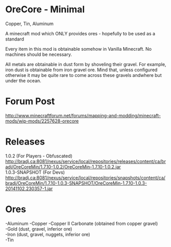 OreCore - Minimal
======= 

Copper, Tin, Aluminum

A minecraft mod which ONLY provides ores - hopefully to be used as a standard

Every item in this mod is obtainable somehow in Vanilla Minecraft.  No machines should be necessary.

All metals are obtainable in dust form by shoveling their gravel.  For example, iron dust is obtainable from iron gravel 
ore.  Mind that, unless configured otherwise it may be quite rare to come across these gravels andwhere but under the ocean.

Forum Post
=======
http://www.minecraftforum.net/forums/mapping-and-modding/minecraft-mods/wip-mods/2257628-orecore

Releases
=======

1.0.2 (For Players - Obfuscated)
http://bradj.ca:8081/nexus/service/local/repositories/releases/content/ca/bradj/OreCoreMin/1.7.10-1.0.2/OreCoreMin-1.7.10-1.0.2.jar  
1.0.3-SNAPSHOT (For Devs)
http://bradj.ca:8081/nexus/service/local/repositories/snapshots/content/ca/bradj/OreCoreMin/1.7.10-1.0.3-SNAPSHOT/OreCoreMin-1.7.10-1.0.3-20141102.230357-1.jar  

Ores
=======
-Aluminum
-Copper
-Copper II Carbonate (obtained from copper gravel)  
-Gold (dust, gravel, inferior ore)  
-Iron (dust, gravel, nuggets, inferior ore)  
-Tin 
